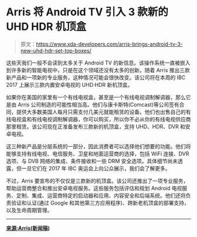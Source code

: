# Arris 将 Android TV 引入 3 款新的 UHD HDR 机顶盒

> 原文：<https://www.xda-developers.com/arris-brings-android-tv-3-new-uhd-hdr-set-top-boxes/>

这些天我们一般不会读到太多关于 Android TV 的新信息。该操作系统一直被嵌入到许多新的智能电视中，只是在这个领域还没有太多的创新。随着 Arris 推出三款新产品和一项新的专业服务，这种情况可能会很快改变。该公司将在本周的 IBC 2017 上展示三款内置安卓电视的 UHD·HDR 新机顶盒。

如果你在美国的家里有一个有线电视盒，甚至是一个有线电视调制解调器，那么它是由 Arris 公司制造的可能性相当高。他们与康卡斯特(Comcast)等公司签有合同，提供大多数美国人每月只需支付几美元就能租赁的设备。他们也出售自己的有线电视盒和有线电视调制解调器，你可以购买，所以你不必从你的有线电视供应商那里租赁。该公司现在正准备发布三款新的机顶盒，支持 UHD、HDR、DVR 和安卓电视。

这三种新产品是分层系统的一部分，因此消费者可以选择他们想要的功能。他们将能够支持有线电视、电信服务、卫星和地面运营商的选择，包括 WiFi 连接、DVR 选项、与 DVB 网络的集成、条件接收和一些 DRM 安全选项。具体细节尚未透露，但一旦它们在 2017 年 IBC 奥运会上向公众展示，我们会了解更多。

不过，Arris 要宣布的不仅仅是三款新的机顶盒。该公司还推出了一项专业服务，帮助运营商整合和推出安卓电视服务。这些服务包括评估和规划 Android 电视服务、定制、集成、运营商特定的启动器和应用、内容安全和后端系统。他们还将负责验证和认证(通过 Google 和其他第三方应用程序)、跨新老机顶盒的部署支持，以及生命周期管理。

* * *

[**来源:Arris(新闻稿)**](http://www.prnewswire.com/news-releases/arris-debuts-new-uhd-hdr-set-top-solutions-with-android-tv-at-ibc-2017-300518593.html)